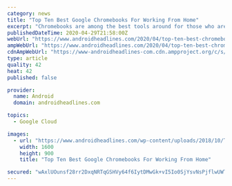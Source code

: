 ```yaml
---
category: news
title: "Top Ten Best Google Chromebooks For Working From Home"
excerpt: "Chromebooks are among the best tools around for those who are working from home. Because of that, at any given retailer, they have been"
publishedDateTime: 2020-04-29T21:58:00Z
webUrl: "https://www.androidheadlines.com/2020/04/top-ten-best-chromebooks-working-from-home.html"
ampWebUrl: "https://www.androidheadlines.com/2020/04/top-ten-best-chromebooks-working-from-home.html/amp"
cdnAmpWebUrl: "https://www-androidheadlines-com.cdn.ampproject.org/c/s/www.androidheadlines.com/2020/04/top-ten-best-chromebooks-working-from-home.html/amp"
type: article
quality: 42
heat: 42
published: false

provider:
  name: Android
  domain: androidheadlines.com

topics:
  - Google Cloud

images:
  - url: "https://www.androidheadlines.com/wp-content/uploads/2018/10/Top-10-Best-Chromebooks-New-AH.jpg"
    width: 1600
    height: 900
    title: "Top Ten Best Google Chromebooks For Working From Home"

secured: "wAxlUOunsf28rr2DxqNRTqGSHVy64f6IytDMwGk+vI5Io0SjYsvNsPjflwUWTtrysaW7tISGWYeSwfDXOx+eK/mijrC/jY0H9ZJOnZuyNzCRGJteDYkSFMW7b9gpdFIvG0BGT70p4iGx1hBmgBcBYgyD34qvMDggFBlkR24PaYA1IN8HBdrwvPWY29Sr21fAJLuPCGq9Kyo/QbZ2uzWxe35i3tcjAnxLSp30Zg/K71WJgDsMD76y5HVur42ZSta+jld9Kuu+X8pc+GenXciYbZ3ciyEW0SSdy5O6ZkFXTGsqffMHP+cE5dkVtiGoAm9O;1AXr38DEdI+u1h9dW9wpjQ=="
---
```


